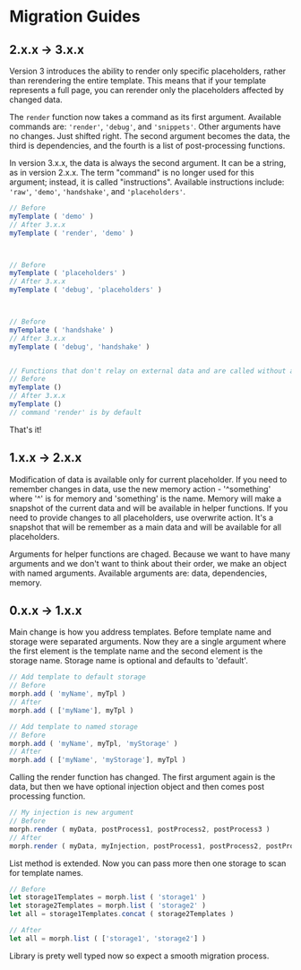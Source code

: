 # Migration Guides


## 2.x.x -> 3.x.x
Version 3 introduces the ability to render only specific placeholders, rather than rerendering the entire template. This means that if your template represents a full page, you can rerender only the placeholders affected by changed data.


The `render` function now takes a command as its first argument. Available commands are: `'render'`, `'debug'`, and `'snippets'`. Other arguments have no changes. Just shifted right. The second argument becomes the data, the third is dependencies, and the fourth is a list of post-processing functions.

In version 3.x.x, the data is always the second argument. It can be a string, as in version 2.x.x. The term "command" is no longer used for this argument; instead, it is called "instructions". Available instructions include: `'raw'`, `'demo'`, `'handshake'`, and `'placeholders'`.

```js
// Before
myTemplate ( 'demo' )
// After 3.x.x
myTemplate ( 'render', 'demo' )



// Before
myTemplate ( 'placeholders' )
// After 3.x.x
myTemplate ( 'debug', 'placeholders' )



// Before
myTemplate ( 'handshake' )
// After 3.x.x
myTemplate ( 'debug', 'handshake' )


// Functions that don't relay on external data and are called without arguments have no changes
// Before
myTemplate ()
// After 3.x.x
myTemplate ()
// command 'render' is by default
```

That's it!



## 1.x.x -> 2.x.x
Modification of data is available only for current placeholder. If you need to remember changes in data, use the new memory action - '^something' where '^' is for memory and 'something' is the name. Memory will make a snapshot of the current data and will be available in helper functions. If you need to provide changes to all placeholders, use overwrite action. It's a snapshot that will be remember as a main data and will be available for all placeholders.

Arguments for helper functions are chaged. Because we want to have many arguments and we don't want to think about their order, we make an object with named arguments. Available arguments are: data, dependencies, memory. 



## 0.x.x -> 1.x.x
Main change is how you address templates. Before template name and storage were separated arguments. Now they are a single argument where the first element is the template name and the second element is the storage name. Storage name is optional and defaults to 'default'.

```js
// Add template to default storage
// Before
morph.add ( 'myName', myTpl )
// After
morph.add ( ['myName'], myTpl )

// Add template to named storage
// Before
morph.add ( 'myName', myTpl, 'myStorage' )
// After
morph.add ( ['myName', 'myStorage'], myTpl )
```

Calling the render function has changed. The first argument again is the data, but then we have optional injection object and then comes post processing function.

```js
// My injection is new argument
// Before
morph.render ( myData, postProcess1, postProcess2, postProcess3 )
// After
morph.render ( myData, myInjection, postProcess1, postProcess2, postProcess3 )
```

List method is extended. Now you can pass more then one storage to scan for template names.

```js
// Before
let storage1Templates = morph.list ( 'storage1' )
let storage2Templates = morph.list ( 'storage2' )
let all = storage1Templates.concat ( storage2Templates )

// After
let all = morph.list ( ['storage1', 'storage2'] )
```

Library is prety well typed now so expect a smooth migration process.
